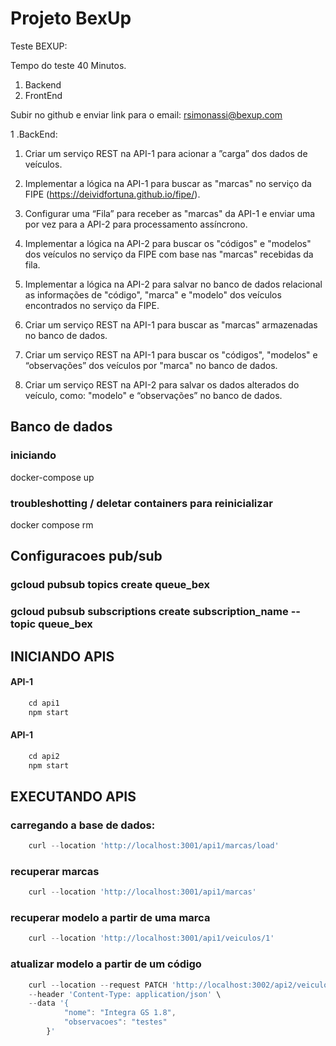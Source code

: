 # **Projeto BexUp**
Teste BEXUP:

Tempo do teste 40 Minutos.

1. Backend
2. FrontEnd

Subir no github e enviar link para o email: rsimonassi@bexup.com



1 .BackEnd:

1. Criar um serviço REST na API-1 para acionar a ”carga” dos dados de veículos.

2. Implementar a lógica na API-1 para buscar as "marcas" no serviço da  FIPE (https://deividfortuna.github.io/fipe/).

3. Configurar uma “Fila” para receber as "marcas" da API-1 e enviar uma por vez para a API-2 para processamento assíncrono.

4. Implementar a lógica na API-2 para buscar os "códigos" e "modelos" dos veículos no serviço da FIPE com base nas "marcas" recebidas da fila.

5. Implementar a lógica na API-2 para salvar no banco de dados relacional as informações de "código", "marca" e "modelo" dos veículos encontrados no serviço da FIPE.

6. Criar um serviço REST na API-1 para buscar as "marcas" armazenadas no banco de dados.

7. Criar um serviço REST na API-1 para buscar os "códigos", "modelos" e “observações” dos veículos por "marca" no banco de dados.

8. Criar um serviço REST na API-2 para salvar os dados alterados do veículo, como: "modelo" e “observações”  no banco de dados.

## Banco de dados
### iniciando 
docker-compose up
### troubleshotting / deletar containers para reinicializar 
docker compose rm

## Configuracoes pub/sub
### gcloud pubsub topics create queue_bex
### gcloud pubsub subscriptions create subscription_name --topic queue_bex



## INICIANDO APIS

#### API-1 
```javascript
    cd api1
    npm start
```
#### API-1 
```javascript
    cd api2
    npm start
```


## EXECUTANDO APIS
### carregando a base de dados: 
```javascript
    curl --location 'http://localhost:3001/api1/marcas/load'
```

### recuperar marcas
```javascript
    curl --location 'http://localhost:3001/api1/marcas'
```

### recuperar modelo a partir de uma marca
```javascript
    curl --location 'http://localhost:3001/api1/veiculos/1'
```

### atualizar modelo a partir de um código
```javascript
    curl --location --request PATCH 'http://localhost:3002/api2/veiculos/1' \
    --header 'Content-Type: application/json' \
    --data '{
            "nome": "Integra GS 1.8",
            "observacoes": "testes"
        }'
```
